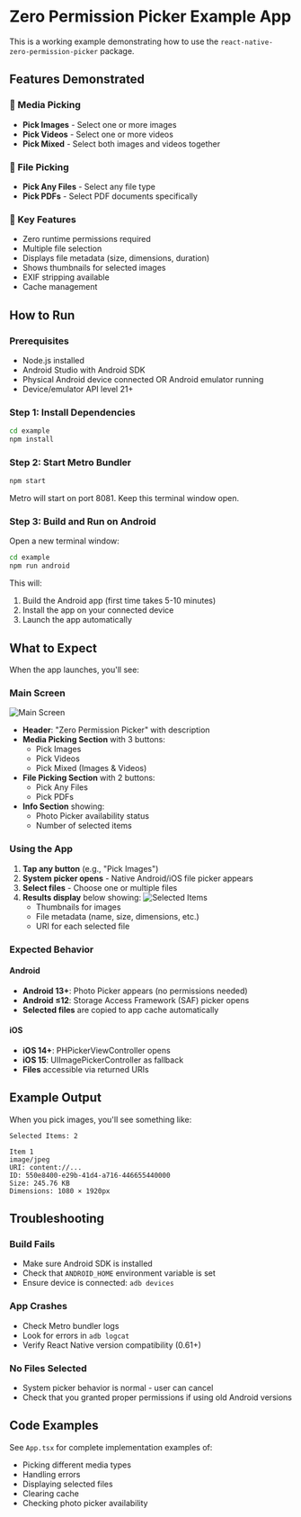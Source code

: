 # Zero Permission Picker Example App

This is a working example demonstrating how to use the `react-native-zero-permission-picker` package.

## Features Demonstrated

### 📸 Media Picking
- **Pick Images** - Select one or more images
- **Pick Videos** - Select one or more videos
- **Pick Mixed** - Select both images and videos together

### 📄 File Picking
- **Pick Any Files** - Select any file type
- **Pick PDFs** - Select PDF documents specifically

### 🎯 Key Features
- Zero runtime permissions required
- Multiple file selection
- Displays file metadata (size, dimensions, duration)
- Shows thumbnails for selected images
- EXIF stripping available
- Cache management

## How to Run

### Prerequisites
- Node.js installed
- Android Studio with Android SDK
- Physical Android device connected OR Android emulator running
- Device/emulator API level 21+

### Step 1: Install Dependencies
```bash
cd example
npm install
```

### Step 2: Start Metro Bundler
```bash
npm start
```
Metro will start on port 8081. Keep this terminal window open.

### Step 3: Build and Run on Android
Open a new terminal window:
```bash
cd example
npm run android
```

This will:
1. Build the Android app (first time takes 5-10 minutes)
2. Install the app on your connected device
3. Launch the app automatically

## What to Expect

When the app launches, you'll see:

### Main Screen
![Main Screen](../docs/screenshots/example-app-main.jpeg)

- **Header**: "Zero Permission Picker" with description
- **Media Picking Section** with 3 buttons:
  - Pick Images
  - Pick Videos  
  - Pick Mixed (Images & Videos)
- **File Picking Section** with 2 buttons:
  - Pick Any Files
  - Pick PDFs
- **Info Section** showing:
  - Photo Picker availability status
  - Number of selected items

### Using the App

1. **Tap any button** (e.g., "Pick Images")
2. **System picker opens** - Native Android/iOS file picker appears
3. **Select files** - Choose one or multiple files
4. **Results display** below showing:
   ![Selected Items](../docs/screenshots/selected-item.jpeg)
   - Thumbnails for images
   - File metadata (name, size, dimensions, etc.)
   - URI for each selected file

### Expected Behavior

#### Android
- **Android 13+**: Photo Picker appears (no permissions needed)
- **Android ≤12**: Storage Access Framework (SAF) picker opens
- **Selected files** are copied to app cache automatically

#### iOS
- **iOS 14+**: PHPickerViewController opens
- **iOS 15**: UIImagePickerController as fallback
- **Files** accessible via returned URIs

## Example Output

When you pick images, you'll see something like:

```
Selected Items: 2

Item 1
image/jpeg
URI: content://...
ID: 550e8400-e29b-41d4-a716-446655440000
Size: 245.76 KB
Dimensions: 1080 × 1920px
```

## Troubleshooting

### Build Fails
- Make sure Android SDK is installed
- Check that `ANDROID_HOME` environment variable is set
- Ensure device is connected: `adb devices`

### App Crashes
- Check Metro bundler logs
- Look for errors in `adb logcat`
- Verify React Native version compatibility (0.61+)

### No Files Selected
- System picker behavior is normal - user can cancel
- Check that you granted proper permissions if using old Android versions

## Code Examples

See `App.tsx` for complete implementation examples of:
- Picking different media types
- Handling errors
- Displaying selected files
- Clearing cache
- Checking photo picker availability
